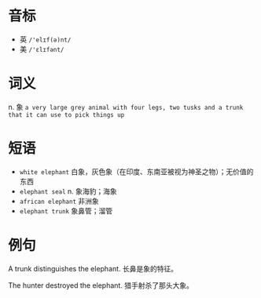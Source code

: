 # 音标

- 英 `/'elɪf(ə)nt/`
- 美 `/'ɛlɪfənt/`

# 词义

n. 象
`a very large grey animal with four legs, two tusks and a trunk that it can use to pick things up`

# 短语

- `white elephant` 白象，灰色象（在印度、东南亚被视为神圣之物）；无价值的东西
- `elephant seal` n. 象海豹；海象
- `african elephant` 非洲象
- `elephant trunk` 象鼻管；溜管

# 例句

A trunk distinguishes the elephant.
长鼻是象的特征。

The hunter destroyed the elephant.
猎手射杀了那头大象。


